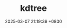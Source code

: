 ---
layout: post
title:  kdtree
date:   2025-03-07 21:19:39 +0800
categories: [algorithm]
excerpt: kdtree
tags:
  - 算法
---